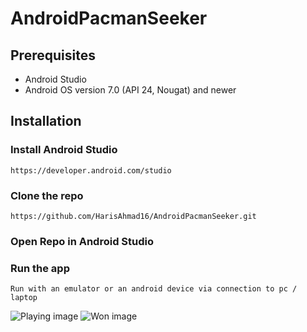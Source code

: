 # AndroidPacmanSeeker

## Prerequisites
* Android Studio
* Android OS version 7.0 (API 24, Nougat) and newer

## Installation

### Install Android Studio
``` https://developer.android.com/studio ```

### Clone the repo
``` https://github.com/HarisAhmad16/AndroidPacmanSeeker.git ```

### Open Repo in Android Studio

### Run the app
``` Run with an emulator or an android device via connection to pc / laptop ```

![Playing image](playing.jpg)
![Won image](won.jpg)

